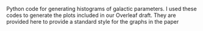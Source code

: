 Python code for generating histograms of galactic parameters.
I used these codes to generate the plots included in our Overleaf draft. They are provided here to provide a standard style for the graphs in the paper

